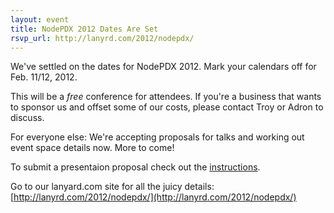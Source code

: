 ```yaml
---
layout: event
title: NodePDX 2012 Dates Are Set
rsvp_url: http://lanyrd.com/2012/nodepdx/ 
---
```

We've settled on the dates for NodePDX 2012. Mark your calendars off for Feb. 11/12, 2012. 

This will be a *free* conference for attendees. If you're a business that wants to sponsor us and offset some of our costs, please contact Troy or Adron to discuss.

For everyone else: We're accepting proposals for talks and working out event space details now. More to come!

To submit a presentaion proposal check out the [instructions](https://github.com/nodepdx/nodepdx.github.com/blob/gh-pages/proposals/README.md).

Go to our lanyard.com site for all the juicy details: [http://lanyrd.com/2012/nodepdx/](http://lanyrd.com/2012/nodepdx/)